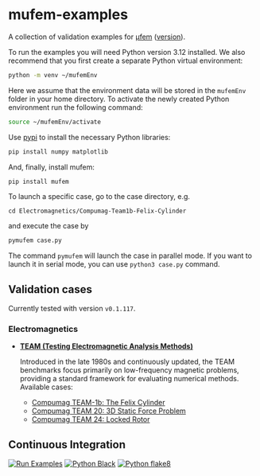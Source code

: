 # mufem-examples

A collection of validation examples for [μfem](https://www.raiden-numerics.com/mufem) ([version](VERSION)).

To run the examples you will need Python version 3.12 installed. We also recommend that you first create a separate Python virtual environment:
```bash
python -m venv ~/mufemEnv
```
Here we assume that the environment data will be stored in the `mufemEnv` folder in your home directory. To activate the newly created Python environment run the following command:
```bash
source ~/mufemEnv/activate
```

Use [pypi](https://pypi.org/project/mufem/) to install the necessary Python libraries:
```bash
pip install numpy matplotlib
```
And, finally, install mufem:
```bash
pip install mufem
```

To launch a specific case, go to the case directory, e.g.
```
cd Electromagnetics/Compumag-Team1b-Felix-Cylinder
```
and execute the case by
```bash
pymufem case.py
```
The command `pymufem` will launch the case in parallel mode. If you want to launch it in serial mode, you can use `python3 case.py` command.


## Validation cases

Currently tested with version `v0.1.117`.

### Electromagnetics

* [**TEAM (Testing Electromagnetic Analysis Methods)**](https://www.compumag.org/wp/team/)

  Introduced in the late 1980s and continuously updated, the TEAM benchmarks focus primarily on low-frequency magnetic problems, providing a standard framework for evaluating numerical methods. Available cases:

  - [Compumag TEAM-1b: The Felix Cylinder](Electromagnetics/Compumag-Team1b-Felix-Cylinder/README.md)
  - [Compumag TEAM 20: 3D Static Force Problem](Electromagnetics/Compumag-Team20-3D-Static-Force-Problem/README.md)
  - [Compumag TEAM 24: Locked Rotor](Electromagnetics/Compumag-Team24-Locked-Rotor/README.md)

## Continuous Integration

[![Run Examples](https://github.com/Raiden-Numerics/mufem-examples/actions/workflows/run_cases.yml/badge.svg)](https://github.com/Raiden-Numerics/mufem-examples/actions/workflows/run_cases.yml)
[![Python Black](https://github.com/Raiden-Numerics/mufem-examples/actions/workflows/black-check.yaml/badge.svg)](https://github.com/Raiden-Numerics/mufem-examples/actions/workflows/black-check.yaml)
[![Python flake8](https://github.com/Raiden-Numerics/mufem-examples/actions/workflows/flake8.yaml/badge.svg)](https://github.com/Raiden-Numerics/mufem-examples/actions/workflows/flake8.yaml)
